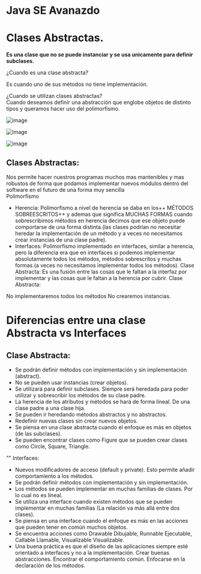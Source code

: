 # Java SE Avanazdo


# Clases Abstractas.

**Es una clase que no se puede instanciar y se usa unicamente para definir subclases.**

¿Cuando es una clase abstracta?  

Es cuando uno de sus métodos no tiene implementación.  

¿Cuando se utilizan clases abstractas?  
Cuando deseamos definir una abstracción que englobe objetos de distinto tipos y queramos hacer uso del polimorfismo.

![image](https://user-images.githubusercontent.com/31891276/140630910-646220bb-5d80-4a2d-9df5-04f75e74541a.png)


![image](https://user-images.githubusercontent.com/31891276/140630934-7308652f-b9e1-4475-ac9a-27ea29f01c3d.png)


![image](https://user-images.githubusercontent.com/31891276/140630936-9a97f848-f11e-4384-b0db-d59987ff3793.png)


## Clases Abstractas: 

Nos permite hacer nuestros programas muchos mas mantenibles y mas robustos de forma que podamos implementar nuevos módulos dentro del software en el futuro de una forma muy sencilla  
Polimorfismo  

* Herencia: Polimorfismo a nivel de herencia se daba en los++ MÉTODOS SOBREESCRITOS++ y ademas que significa MUCHAS FORMAS cuando sobrescribimos métodos en herencia decimos que ese objeto puede comportarse de una forma distinta.(las clases podrían no necesitar heredar la implementación de un método y a veces no necesitamos crear instancias de una clase padre).
* Interfaces: Polimorfismo implementado en interfaces, similar a herencia, pero la diferencia era que en interfaces si podemos implementar absolutamente todos los métodos, métodos sobrescritos y muchas formas.(a veces no necesitamos implementar todos los métodos).
Clase Abstracta: Es una fusión entre las cosas que le faltan a la interfaz por implementar y las cosas que le faltan a la herencia por cubrir.
Clase Abstracta:

No implementaremos todos los métodos
No crearemos instancias.



# Diferencias entre una clase Abstracta vs Interfaces  

## Clase Abstracta:  

+ Se podrán definir métodos con implementación y sin implementación (abstract).
+ No se pueden usar instancias (crear objetos).
+ Se utilizará para definir subclases. Siempre será heredada para poder utilizar y sobrescribir los métodos de su clase padre.
+ La herencia de los atributos y métodos se hará de forma líneal. De una clase padre a una clase hija.
+ Se pueden ir heredando métodos abstractos y no abstractos.
+ Redefinir nuevas clases sin crear nuevos objetos.
+ Se piensa en una clase abstracta cuando el enfoque es más en objetos (de las subclases).
+ Se pueden encontrar clases como Figure que se pueden crear clases como Circle, Square, Triangle.

"" Interfaces:

+ Nuevos modificadores de acceso (default y private). Esto permite añadir comportamiento a los métodos.
+ Se podrán definir métodos con implementación y sin implementación.
+ Los métodos se pueden implementar en muchas familias de clases. Por lo cual no es líneal.
+ Se utiliza una interface cuando existen métodos que se pueden implementar en muchas familias (La relación va más allá entre dos clases).
+ Se piensa en una interface cuando el enfoque es más en las acciones que pueden tener en común muchos objetos.
+ Se encuentra acciones como Drawable Dibujable, Runnable Ejecutable, Callable Llamable, Visualizable Visualizable.
+ Una buena práctica es que el diseño de las aplicaciones siempre esté orientado a interfaces y no a la implementación. Crear buenas abstracciones. Encontrar el comportamiento común. Enfocarse en la declaración de los métodos.
